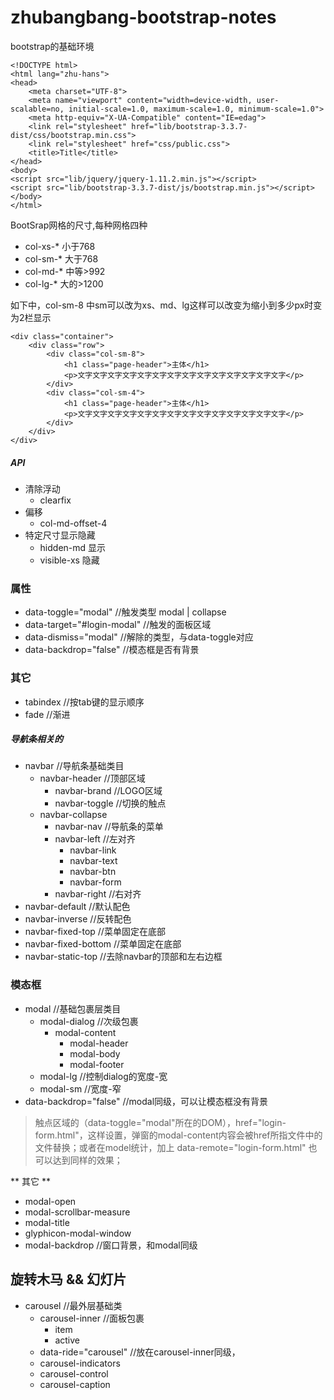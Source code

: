 # zhubangbang-bootstrap-notes

bootstrap的基础环境

	<!DOCTYPE html>
	<html lang="zhu-hans">
	<head>
	    <meta charset="UTF-8">
	    <meta name="viewport" content="width=device-width, user-scalable=no, initial-scale=1.0, maximum-scale=1.0, minimum-scale=1.0">
	    <meta http-equiv="X-UA-Compatible" content="IE=edag">
	    <link rel="stylesheet" href="lib/bootstrap-3.3.7-dist/css/bootstrap.min.css">
	    <link rel="stylesheet" href="css/public.css">
	    <title>Title</title>
	</head>
	<body>
	<script src="lib/jquery/jquery-1.11.2.min.js"></script>
	<script src="lib/bootstrap-3.3.7-dist/js/bootstrap.min.js"></script>
	</body>
	</html>


BootSrap网格的尺寸,每种网格四种

- col-xs-*  小于768
- col-sm-*	大于768
- col-md-*	中等>992
- col-lg-*	大的>1200

如下中，col-sm-8 中sm可以改为xs、md、lg这样可以改变为缩小到多少px时变为2栏显示

	<div class="container">
	    <div class="row">
	        <div class="col-sm-8">
	            <h1 class="page-header">主体</h1>
	            <p>文字文字文字文字文字文字文字文字文字文字文字文字文字文字</p>
	        </div>
	        <div class="col-sm-4">
	            <h1 class="page-header">主体</h1>
	            <p>文字文字文字文字文字文字文字文字文字文字文字文字文字文字</p>
	        </div>
	    </div>
	</div>



##### API

- 清除浮动
	- clearfix
- 偏移  
	- col-md-offset-4
- 特定尺寸显示隐藏
	- hidden-md		显示
	- visible-xs	隐藏

### 属性

- data-toggle="modal" 			//触发类型 modal | collapse
- data-target="#login-modal" 	//触发的面板区域
- data-dismiss="modal"			//解除的类型，与data-toggle对应
- data-backdrop="false"			//模态框是否有背景

### 其它

- tabindex	//按tab键的显示顺序
- fade		//渐进

##### 导航条相关的

- navbar					//导航条基础类目
	- navbar-header				//顶部区域
		- navbar-brand			//LOGO区域
		- navbar-toggle			//切换的触点
	- navbar-collapse
		- navbar-nav				//导航条的菜单
		- navbar-left				//左对齐
			- navbar-link
			- navbar-text
			- navbar-btn
			- navbar-form
		- navbar-right			//右对齐
- navbar-default			//默认配色
- navbar-inverse			//反转配色
- navbar-fixed-top			//菜单固定在底部
- navbar-fixed-bottom		//菜单固定在底部
- navbar-static-top			//去除navbar的顶部和左右边框


### 模态框
- modal			//基础包裹层类目
	- modal-dialog	//次级包裹
		- modal-content
			- modal-header
			- modal-body
			- modal-footer
	- modal-lg		//控制dialog的宽度-宽
	- modal-sm		//宽度-窄
- data-backdrop="false" //modal同级，可以让模态框没有背景

> 触点区域的（data-toggle="modal"所在的DOM），href="login-form.html"，这样设置，弹窗的modal-content内容会被href所指文件中的文件替换；或者在model统计，加上 data-remote="login-form.html" 也可以达到同样的效果；

** 其它 **
- modal-open
- modal-scrollbar-measure
- modal-title
- glyphicon-modal-window
- modal-backdrop //窗口背景，和modal同级


## 旋转木马 && 幻灯片

- carousel		//最外层基础类
	- carousel-inner		//面板包裹  
		- item
		- active
	- data-ride="carousel" 	//放在carousel-inner同级，
	- carousel-indicators 
	- carousel-control 
	- carousel-caption


